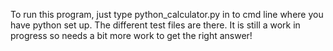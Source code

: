 To run this program, just type python_calculator.py in to cmd line where you have python set up. 
The different test files are there. 
It is still a work in progress so needs a bit more work to get the right answer!